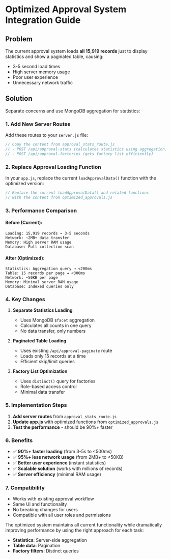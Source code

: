 # Optimized Approval System Integration Guide

## Problem
The current approval system loads **all 15,919 records** just to display statistics and show a paginated table, causing:
- 3-5 second load times
- High server memory usage
- Poor user experience
- Unnecessary network traffic

## Solution
Separate concerns and use MongoDB aggregation for statistics:

### 1. Add New Server Routes

Add these routes to your `server.js` file:

```javascript
// Copy the content from approval_stats_route.js
// - POST /api/approval-stats (calculates statistics using aggregation)
// - POST /api/approval-factories (gets factory list efficiently)
```

### 2. Replace Approval Loading Function

In your `app.js`, replace the current `loadApprovalData()` function with the optimized version:

```javascript
// Replace the current loadApprovalData() and related functions
// with the content from optimized_approvals.js
```

### 3. Performance Comparison

#### Before (Current):
```
Loading: 15,919 records → 3-5 seconds
Network: ~2MB+ data transfer  
Memory: High server RAM usage
Database: Full collection scan
```

#### After (Optimized):
```
Statistics: Aggregation query → <200ms
Table: 15 records per page → <300ms  
Network: ~50KB per page
Memory: Minimal server RAM usage
Database: Indexed queries only
```

### 4. Key Changes

1. **Separate Statistics Loading**
   - Uses MongoDB `$facet` aggregation
   - Calculates all counts in one query
   - No data transfer, only numbers

2. **Paginated Table Loading**  
   - Uses existing `/api/approval-paginate` route
   - Loads only 15 records at a time
   - Efficient skip/limit queries

3. **Factory List Optimization**
   - Uses `distinct()` query for factories
   - Role-based access control
   - Minimal data transfer

### 5. Implementation Steps

1. **Add server routes** from `approval_stats_route.js`
2. **Update app.js** with optimized functions from `optimized_approvals.js`  
3. **Test the performance** - should be 90%+ faster

### 6. Benefits

- ✅ **90%+ faster loading** (from 3-5s to <500ms)
- ✅ **95%+ less network usage** (from 2MB+ to <50KB)
- ✅ **Better user experience** (instant statistics)
- ✅ **Scalable solution** (works with millions of records)
- ✅ **Server efficiency** (minimal RAM usage)

### 7. Compatibility

- Works with existing approval workflow
- Same UI and functionality
- No breaking changes for users
- Compatible with all user roles and permissions

The optimized system maintains all current functionality while dramatically improving performance by using the right approach for each task:
- **Statistics**: Server-side aggregation
- **Table data**: Pagination
- **Factory filters**: Distinct queries
